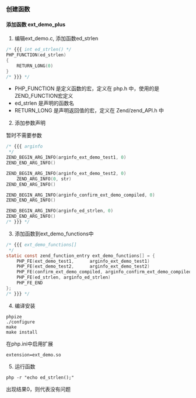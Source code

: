 ### 创建函数

#### 添加函数 ext_demo_plus

1. 编辑ext_demo.c, 添加函数ed_strlen

```c
/* {{{ int ed_strlen() */
PHP_FUNCTION(ed_strlen)
{
	RETURN_LONG(0)
}
/* }}} */
```

- PHP_FUNCTION 是定义函数的宏，定义在 php.h 中，使用的是ZEND_FUNCTION宏定义
- ed_strlen 是声明的函数名
- RETURN_LONG 是声明返回值的宏，定义在 Zend/zend_API.h 中

2. 添加参数声明

暂时不需要参数

```c
/* {{{ arginfo
 */
ZEND_BEGIN_ARG_INFO(arginfo_ext_demo_test1, 0)
ZEND_END_ARG_INFO()

ZEND_BEGIN_ARG_INFO(arginfo_ext_demo_test2, 0)
	ZEND_ARG_INFO(0, str)
ZEND_END_ARG_INFO()

ZEND_BEGIN_ARG_INFO(arginfo_confirm_ext_demo_compiled, 0)
ZEND_END_ARG_INFO()

ZEND_BEGIN_ARG_INFO(arginfo_ed_strlen, 0)
ZEND_END_ARG_INFO()
/* }}} */
```

3. 添加函数到ext_demo_functions中

```c
/* {{{ ext_demo_functions[]
 */
static const zend_function_entry ext_demo_functions[] = {
	PHP_FE(ext_demo_test1,		arginfo_ext_demo_test1)
	PHP_FE(ext_demo_test2,		arginfo_ext_demo_test2)
	PHP_FE(confirm_ext_demo_compiled, arginfo_confirm_ext_demo_compiled)
	PHP_FE(ed_strlen, arginfo_ed_strlen)
	PHP_FE_END
};
/* }}} */
```

4. 编译安装

```shell
phpize
./configure
make
make install
```

在php.ini中启用扩展

```
extension=ext_demo.so
```

5. 运行函数

```
php -r "echo ed_strlen();"
```

出现结果0，则代表没有问题